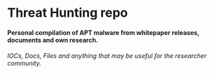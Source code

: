 # Threat Hunting repo
#### Personal compilation of APT malware from whitepaper releases, documents and own research. 
###### IOCs, Docs, Files and anything that may be useful for the researcher community. 
